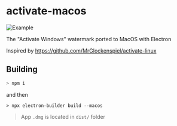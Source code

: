# activate-macos

![Example](./screenshot.png)

The "Activate Windows" watermark ported to MacOS with Electron

Inspired by https://github.com/MrGlockenspiel/activate-linux

## Building

```bash
> npm i
```

and then

```
> npx electron-builder build --macos
```

> App `.dmg` is located in `dist/` folder
